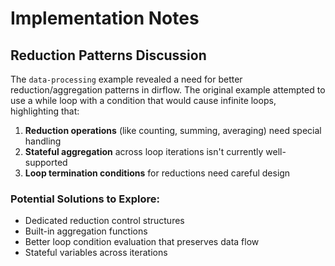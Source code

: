 # Implementation Notes

## Reduction Patterns Discussion

The `data-processing` example revealed a need for better reduction/aggregation patterns in dirflow. The original example attempted to use a while loop with a condition that would cause infinite loops, highlighting that:

1. **Reduction operations** (like counting, summing, averaging) need special handling
2. **Stateful aggregation** across loop iterations isn't currently well-supported
3. **Loop termination conditions** for reductions need careful design

### Potential Solutions to Explore:
- Dedicated reduction control structures
- Built-in aggregation functions 
- Better loop condition evaluation that preserves data flow
- Stateful variables across iterations
